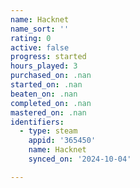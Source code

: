 ```yaml
---
name: Hacknet
name_sort: ''
rating: 0
active: false
progress: started
hours_played: 3
purchased_on: .nan
started_on: .nan
beaten_on: .nan
completed_on: .nan
mastered_on: .nan
identifiers:
  - type: steam
    appid: '365450'
    name: Hacknet
    synced_on: '2024-10-04'

---
```

